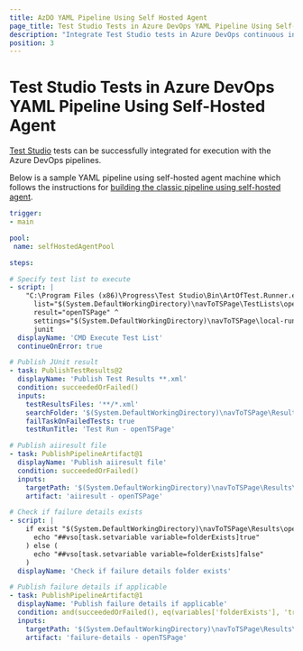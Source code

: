 ```yaml
---
title: AzDO YAML Pipeline Using Self Hosted Agent 
page_title: Test Studio Tests in Azure DevOps YAML Pipeline Using Self-Hosted Agent
description: "Integrate Test Studio tests in Azure DevOps continuous integration. Execute Test Studio tests with Azure DevOps YAML Pipeline configured with Self Hosted agent."
position: 3
---
```

# Test Studio Tests in Azure DevOps YAML Pipeline Using Self-Hosted Agent

<a href="https://www.telerik.com/teststudio" target="_blank">Test Studio</a> tests can be successfully integrated for execution with the Azure DevOps pipelines. 

Below is a sample YAML pipeline using self-hosted agent machine which follows the instructions for <a href="/advanced-topics/build-server/azdo/self-hosted-agent-classic-pipeline#add-command-line-agent-task-to-execute-test-or-test-list" target="_blank">building the classic pipeline using self-hosted agent</a>.

```YAML
trigger:
- main

pool: 
 name: selfHostedAgentPool

steps: 

# Specify test list to execute
- script: |
    "C:\Program Files (x86)\Progress\Test Studio\Bin\ArtOfTest.Runner.exe" ^
      list="$(System.DefaultWorkingDirectory)\navToTSPage\TestLists\openTSPage.aiilist" ^
      result="openTSPage" ^
      settings="$(System.DefaultWorkingDirectory)\navToTSPage\local-run-settings-using-ff.json" ^
      junit
  displayName: 'CMD Execute Test List'
  continueOnError: true

# Publish JUnit result
- task: PublishTestResults@2 
  displayName: 'Publish Test Results **.xml' 
  condition: succeededOrFailed()
  inputs: 
    testResultsFiles: '**/*.xml' 
    searchFolder: '$(System.DefaultWorkingDirectory)\navToTSPage\Results' 
    failTaskOnFailedTests: true
    testRunTitle: 'Test Run - openTSPage'

# Publish aiiresult file
- task: PublishPipelineArtifact@1
  displayName: 'Publish aiiresult file'
  condition: succeededOrFailed()
  inputs:
    targetPath: '$(System.DefaultWorkingDirectory)\navToTSPage\Results\openTSPage.aiiresult'
    artifact: 'aiiresult - openTSPage'

# Check if failure details exists 
- script: |
    if exist "$(System.DefaultWorkingDirectory)\navToTSPage\Results\openTSPage_files" (
      echo "##vso[task.setvariable variable=folderExists]true"
    ) else (
      echo "##vso[task.setvariable variable=folderExists]false"
    )
  displayName: 'Check if failure details folder exists'

# Publish failure details if applicable
- task: PublishPipelineArtifact@1
  displayName: 'Publish failure details if applicable'
  condition: and(succeededOrFailed(), eq(variables['folderExists'], 'true'))
  inputs:
    targetPath: '$(System.DefaultWorkingDirectory)\navToTSPage\Results\openTSPage_files'
    artifact: 'failure-details - openTSPage'
```